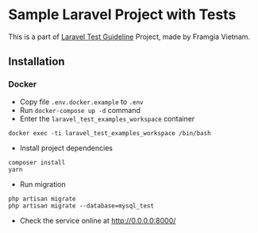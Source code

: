 # Sample Laravel Project with Tests
This is a part of [Laravel Test Guideline](https://github.com/framgia/laravel-test-guideline) Project, made by Framgia Vietnam.

## Installation

### Docker
- Copy file `.env.docker.example` to `.env`
- Run `docker-compose up -d` command
- Enter the `laravel_test_examples_workspace` container
```
docker exec -ti laravel_test_examples_workspace /bin/bash
```
- Install project dependencies
```
composer install
yarn
```
- Run migration
```
php artisan migrate
php artisan migrate --database=mysql_test
```
- Check the service online at http://0.0.0.0:8000/
